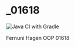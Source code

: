 # _01618
![Java CI with Gradle](https://github.com/MarlonSchultz/_01618/workflows/Java%20CI%20with%20Gradle/badge.svg?branch=main)

Fernuni Hagen OOP 01618
